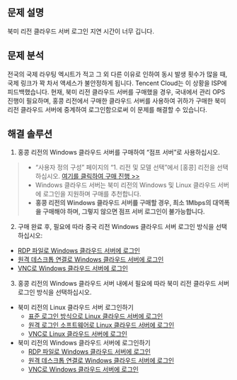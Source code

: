 ## 문제 설명
북미 리전 클라우드 서버 로그인 지연 시간이 너무 깁니다.

## 문제 분석
전국의 국제 라우팅 엑시트가 적고 그 외 다른 이유로 인하여 동시 발생 횟수가 많을 때, 국제 링크가 꽉 차서 액세스가 불안정하게 됩니다. Tencent Cloud는 이 상황을 ISP에 피드백했습니다.
현재, 북미 리전 클라우드 서버를 구매했을 경우, 국내에서 관리 OPS 진행이 필요하며, 홍콩 리전에서 구매한 클라우드 서버를 사용하여 귀하가 구매한 북미 리전 클라우드 서버에 중계하여 로그인함으로써 이 문제를 해결할 수 있습니다.

## 해결 솔루션
1. 홍콩 리전의 Windows 클라우드 서버를 구매하여 “점프 서버”로 사용하십시오.
> 
> - “사용자 정의 구성” 페이지의 “1. 리전 및 모델 선택”에서 [홍콩] 리전을 선택하십시오.
> [여기를 클릭하여 구매 진행 >>](https://buy.cloud.tencent.com/cvm?tab=custom&step=1&regionId=5&zoneId=0&instanceType=S2ne.SMALL2&platform=CentOS&systemDiskType=CLOUD_PREMIUM&systemDiskSize=50&bandwidthType=BANDWIDTH_PREPAID&loginSet=SET_PASSWORD)
> - Windows 클라우드 서버는 북미 리전의 Windows 및 Linux 클라우드 서버에 로그인을 지원하며 구매를 추천합니다.
> - **홍콩 리전의 Windows 클라우드 서버를 구매할 경우, 최소 1Mbps의 대역폭을 구매해야 하며, 그렇지 않으면 점프 서버 로그인이 불가능합니다.** 
>
2. 구매 완료 후, 필요에 따라 중국 리전 Windows 클라우드 서버 로그인 방식을 선택하십시오:
 - [RDP 파일로 Windows 클라우드 서버에 로그인](https://intl.intl.cloud.tencent.com/document/product/213/5435)
 - [원격 데스크톱 연결로 Windows 클라우드 서버에 로그인](https://cloud.tencent.com/document/product/213/35703)
 - [VNC로 Windows 클라우드 서버에 로그인](https://cloud.tencent.com/document/product/213/35704)
3. 홍콩 리전의 Windows 클라우드 서버 내에서 필요에 따라 북미 리전 클라우드 서버 로그인 방식을 선택하십시오.
 - 북미 리전의 Linux 클라우드 서버 로그인하기
    - [표준 로그인 방식으로 Linux 클라우드 서버에 로그인](https://intl.cloud.tencent.com/document/product/213/5436)
    - [원격 로그인 소프트웨어로  Linux 클라우드 서버에 로그인](https://cloud.tencent.com/document/product/213/35699)
    - [VNC로 Linux 클라우드 서버에 로그인](https://cloud.tencent.com/document/product/213/35701)
 - 북미 리전의 Windows 클라우드 서버에 로그인하기 
    - [RDP 파일로 Windows 클라우드 서버에 로그인](https://intl.intl.cloud.tencent.com/document/product/213/5435)
    - [원격 데스크톱 연결로 Windows 클라우드 서버에 로그인](https://cloud.tencent.com/document/product/213/35703)
    - [VNC로 Windows 클라우드 서버에 로그인](https://cloud.tencent.com/document/product/213/35704)
